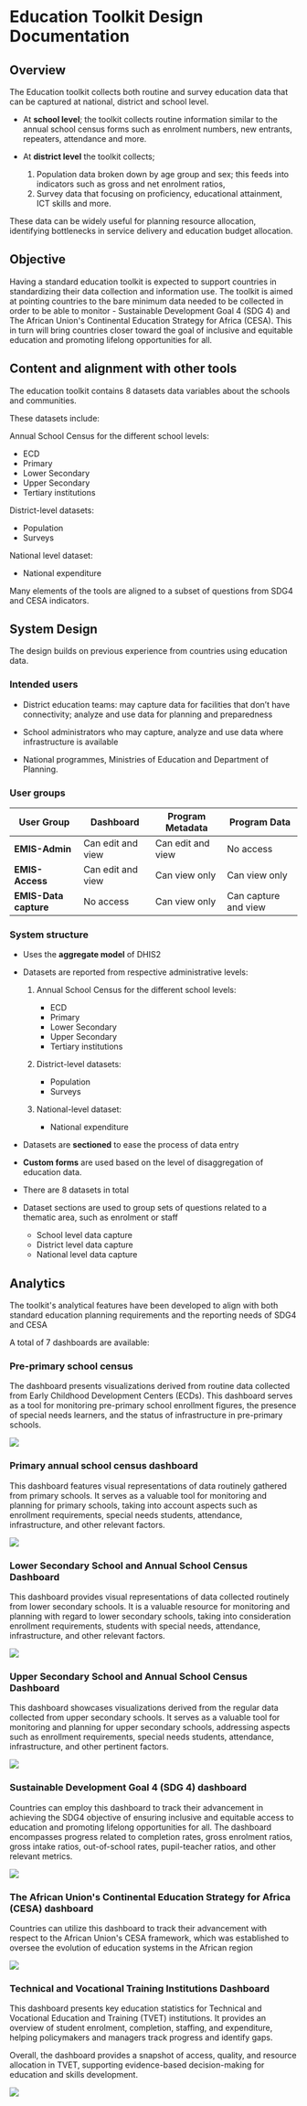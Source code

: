 # Education Toolkit Design Documentation

## Overview

The Education toolkit collects both routine and survey education data that can be captured at national, district and school level. 

* At **school level**; the toolkit collects routine information similar to the annual school census forms such as enrolment numbers, new entrants, repeaters, attendance and more.  
* At **district level** the toolkit collects; 
  
    1. Population data broken down by age group and sex; this feeds into indicators such as gross and net enrolment ratios,
    2. Survey data that focusing on proficiency, educational attainment, ICT skills and more. 

These data can be widely useful for planning resource allocation, identifying bottlenecks in service delivery and education budget allocation.

## Objective

Having a standard education toolkit is expected to support countries in standardizing their data collection and information use. The toolkit is aimed at pointing countries to the bare minimum data needed to be collected in order to be able to monitor -  Sustainable Development Goal 4 (SDG 4) and The African Union's Continental Education Strategy for Africa (CESA). This in turn will bring countries closer toward the goal of inclusive and equitable education and promoting lifelong opportunities for all.

## Content and alignment with other tools

The education toolkit contains 8 datasets data variables about the schools and communities. 

These datasets include:

Annual School Census for the different school levels:

* ECD
* Primary
* Lower Secondary
* Upper Secondary
* Tertiary institutions

District-level datasets:

* Population
* Surveys

National level dataset:

* National expenditure

Many elements of the tools are aligned to a subset of questions from SDG4 and CESA indicators. 

## System Design

The design builds on previous experience from countries using education data.

### Intended users

* District education teams: may capture data for facilities that don’t have connectivity; analyze and use data for planning and preparedness

* School administrators who may capture, analyze and use data where infrastructure is available

* National programmes, Ministries of Education and Department of Planning.

### User groups

| User Group         | Dashboard       | Program Metadata   | Program Data        |
|--------------------|-----------------|---------------------|----------------------|
| **EMIS-Admin**   | Can edit and view | Can edit and view   | No access            |
| **EMIS-Access**  | Can edit and view | Can view only       | Can view only        |
| **EMIS-Data capture** | No access       | Can view only       | Can capture and view |

### System structure

* Uses the **aggregate model** of DHIS2  
* Datasets are reported from respective administrative levels:

    1. Annual School Census for the different school levels:
        * ECD
        * Primary  
        * Lower Secondary  
        * Upper Secondary  
        * Tertiary institutions  

    2. District-level datasets:
        * Population  
        * Surveys  

    3. National-level dataset:
        * National expenditure  

* Datasets are **sectioned** to ease the process of data entry  
* **Custom forms** are used based on the level of disaggregation of education data.
* There are 8 datasets in total
* Dataset sections are used to group sets of questions related to a thematic area, such as enrolment or staff 
  
    * School level data capture
    * District level data capture
    * National level data capture

## Analytics

The toolkit's analytical features have been developed to align with both standard education planning requirements and the reporting needs of SDG4 and CESA

A total of 7 dashboards are available:

### Pre-primary school census 

The dashboard presents visualizations derived from routine data collected from Early Childhood Development Centers (ECDs). This dashboard serves as a tool for monitoring pre-primary school enrollment figures, the presence of special needs learners, and the status of infrastructure in pre-primary schools.

![](ETK/pps.png)


### Primary annual school census dashboard

This dashboard features visual representations of data routinely gathered from primary schools. It serves as a valuable tool for monitoring and planning for primary schools, taking into account aspects such as enrollment requirements, special needs students, attendance, infrastructure, and other relevant factors.

![](ETK/pas.png)

### Lower Secondary School and Annual School Census Dashboard

This dashboard provides visual representations of data collected routinely from lower secondary schools. It is a valuable resource for monitoring and planning with regard to lower secondary schools, taking into consideration enrollment requirements, students with special needs, attendance, infrastructure, and other relevant factors.

![](ETK/lss.png)

### Upper Secondary School and Annual School Census Dashboard

This dashboard showcases visualizations derived from the regular data collected from upper secondary schools. It serves as a valuable tool for monitoring and planning for upper secondary schools, addressing aspects such as enrollment requirements, special needs students, attendance, infrastructure, and other pertinent factors.

![](ETK/usl.png)

### Sustainable Development Goal 4 (SDG 4) dashboard

Countries can employ this dashboard to track their advancement in achieving the SDG4 objective of ensuring inclusive and equitable access to education and promoting lifelong opportunities for all. The dashboard encompasses progress related to completion rates, gross enrolment ratios, gross intake ratios, out-of-school rates, pupil-teacher ratios, and other relevant metrics.

![](ETK/sdg4.png)

### The African Union's Continental Education Strategy for Africa (CESA) dashboard

Countries can utilize this dashboard to track their advancement with respect to the African Union's CESA framework, which was established to oversee the evolution of education systems in the African region

![](ETK/cesa.png)

### Technical and Vocational Training Institutions Dashboard

This dashboard presents key education statistics for Technical and Vocational Education and Training (TVET) institutions. It provides an overview of student enrolment, completion, staffing, and expenditure, helping policymakers and managers track progress and identify gaps.

Overall, the dashboard provides a snapshot of access, quality, and resource allocation in TVET, supporting evidence-based decision-making for education and skills development.

![](ETK/tvet.png)
